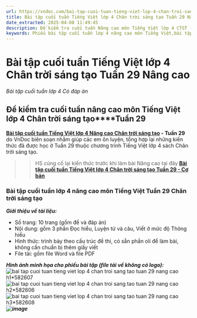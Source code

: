 ```yaml
---
url: https://vndoc.com/bai-tap-cuoi-tuan-tieng-viet-lop-4-chan-troi-sang-tao-tuan-29-nang-cao-317878
title: Bài tập cuối tuần Tiếng Việt lớp 4 Chân trời sáng tạo Tuần 29 Nâng cao - Bài tập cuối tuần lớp 4 Có đáp án - VnDoc.com
date_extracted: 2025-04-08 11:49:45
description: Đề kiểm tra cuối tuần Nâng cao môn Tiếng Việt lớp 4 CTST - Tuần 29 được VnDoc biên soạn nhằm giúp các em học sinh tham khảo, luyện tập kiến thức môn Tiếng Việt 4.
keywords: Phiếu bài tập cuối tuần lớp 4 nâng cao môn Tiếng Việt,bài tập cuối tuần tiếng việt lớp 4 chân trời sáng tạo tuần 29,phiếu bài tập tiếng việt lớp 4 tuần 29,Đề kiểm tra cuối tuần môn Tiếng Việt lớp 4 Tuần 29,Đề kiểm tra cuối tuần môn Tiếng Việt lớp 4,giải bài tập tiếng việt lớp 4,bài tập tiếng việt lớp 4,giải tiếng việt lớp 4,bài tập cuối tuần lớp 4,phiếu bài tập cuối tuần lớp 4 môn tiếng việt,bài tập cuối tuần lớp 4 chân trời,phiếu bài tập cuối tuần lớp 4
---
```


# Bài tập cuối tuần Tiếng Việt lớp 4 Chân trời sáng tạo Tuần 29 Nâng cao
 _Bài tập cuối tuần lớp 4 Có đáp án_
## **Đề kiểm tra cuối tuần nâng cao môn Tiếng Việt lớp 4 Chân trời sáng tạo****Tuần 29**
**[Bài tập cuối tuần Tiếng Việt lớp 4 Nâng cao Chân trời sáng tạo](<https://vndoc.com/bai-tap-cuoi-tuan-tieng-viet-lop-4-chan-troi-sang-tao-tuan-29-nang-cao-317878>) \- Tuần 29** do VnDoc biên soạn nhằm giúp các em ôn luyện, tổng hợp lại những kiến thức đã được học ở Tuần 29 thuộc chương trình Tiếng Việt lớp 4  sách Chân trời sáng tạo.
>> HS củng cố lại kiến thức trước khi làm bài Nâng cao tại đây [**Bài tập cuối tuần Tiếng Việt lớp 4 Chân trời sáng tạo Tuần 29 - Cơ bản**](<https://vndoc.com/bai-tap-cuoi-tuan-tieng-viet-lop-4-chan-troi-sang-tao-tuan-29-317877>)
### **Bài tập cuối tuần lớp 4 nâng cao môn Tiếng Việt Tuần 29 Chân trời sáng tạo**
 _**Giới thiệu về tài liệu:**_
  * Số trang: 10 trang \(gồm đề và đáp án\)
  * Nội dung: gồm 3 phần Đọc hiểu, Luyện từ và câu, Viết ở mức độ Thông hiểu
  * Hình thức: trình bày theo cấu trúc đề thi, có sẵn phần oli để làm bài, không cần chuẩn bị thêm giấy viết
  * File tải: gồm file Word và file PDF

_**Hình ảnh minh họa cho phiếu bài tập \(file tải về không có logo\):**_
![bai tap cuoi tuan tieng viet lop 4 chan troi sang tao tuan 29 nang cao h1*582607](https://i.vdoc.vn/data/image/2024/04/01/bai-tap-cuoi-tuan-tieng-viet-lop-4-chan-troi-sang-tao-tuan-29-nang-cao-h1.jpg)![bai tap cuoi tuan tieng viet lop 4 chan troi sang tao tuan 29 nang cao h2*582606](https://i.vdoc.vn/data/image/2024/04/01/bai-tap-cuoi-tuan-tieng-viet-lop-4-chan-troi-sang-tao-tuan-29-nang-cao-h2.jpg)![bai tap cuoi tuan tieng viet lop 4 chan troi sang tao tuan 29 nang cao h3*582608](https://i.vdoc.vn/data/image/2024/04/01/bai-tap-cuoi-tuan-tieng-viet-lop-4-chan-troi-sang-tao-tuan-29-nang-cao-h3.jpg)
_**![image](https://i.vdoc.vn/data/image/2024/02/24/Order-Tai-lieu.png)**_
